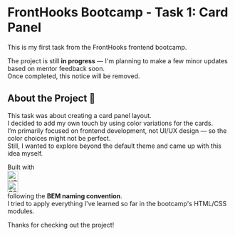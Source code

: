 # FrontHooks Bootcamp - Task 1: Card Panel

This is my first task from the FrontHooks frontend bootcamp.

The project is still **in progress** — I'm planning to make a few minor updates based on mentor feedback soon.  
Once completed, this notice will be removed.

## About the Project 📂
This task was about creating a card panel layout.  
I decided to add my own touch by using color variations for the cards.  
I’m primarily focused on frontend development, not UI/UX design — so the color choices might not be perfect.  
Still, I wanted to explore beyond the default theme and came up with this idea myself.

Built with  
<img src="https://cdn.jsdelivr.net/gh/devicons/devicon/icons/html5/html5-original.svg" width="24px" title="HTML5"/>  
<img src="https://cdn.jsdelivr.net/gh/devicons/devicon/icons/css3/css3-original.svg" width="24px" title="CSS3"/>  
following the **BEM naming convention**.  
I tried to apply everything I've learned so far in the bootcamp's HTML/CSS modules.

Thanks for checking out the project!
